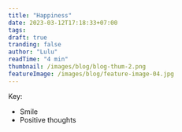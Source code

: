 ```yaml
---
title: "Happiness"
date: 2023-03-12T17:18:33+07:00
tags: 
draft: true
tranding: false
author: "Lulu"
readTime: "4 min"
thumbnail: /images/blog/blog-thum-2.png
featureImage: /images/blog/feature-image-04.jpg
---
```


Key:

- Smile
- Positive thoughts
